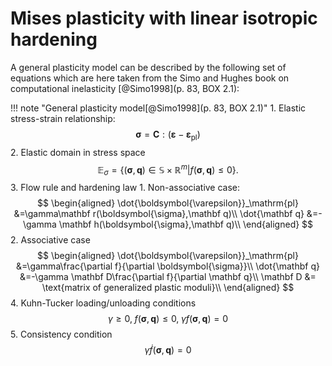 # Mises plasticity with linear isotropic hardening

A general plasticity model can be described by the following set of equations which are here taken from the Simo and Hughes book on computational inelasticity [@Simo1998](p. 83, BOX 2.1):

!!! note "General plasticity model[@Simo1998](p. 83, BOX 2.1)"
    1. Elastic stress-strain relationship:
    $$
    \boldsymbol{\sigma} = \mathbf C : (\boldsymbol{\varepsilon}-\boldsymbol{\varepsilon}_\mathrm{pl})
    $$
    2. Elastic domain in stress space
    $$
    \mathbb E_\sigma = \{(\boldsymbol{\sigma},\mathbf q)\in\mathbb S \times\mathbb R^m|f(\boldsymbol{\sigma},\mathbf q)\le 0\}.
    $$
    3. Flow rule and hardening law
        1. Non-associative case:
        $$
        \begin{aligned}
        \dot{\boldsymbol{\varepsilon}}_\mathrm{pl} &=\gamma\mathbf r(\boldsymbol{\sigma},\mathbf q)\\
        \dot{\mathbf q} &=-\gamma \mathbf h(\boldsymbol{\sigma},\mathbf q)\\
        \end{aligned}
        $$
        2. Associative case
        $$
        \begin{aligned}
        \dot{\boldsymbol{\varepsilon}}_\mathrm{pl} &=\gamma\frac{\partial f}{\partial \boldsymbol{\sigma}}\\
        \dot{\mathbf q} &=-\gamma \mathbf D\frac{\partial f}{\partial \mathbf q}\\
        \mathbf D &= \text{matrix of generalized plastic moduli}\\
        \end{aligned}
        $$
    4. Kuhn-Tucker loading/unloading conditions
    $$
    \gamma\ge 0,\;f(\boldsymbol{\sigma},\mathbf q)\le 0,\; \gamma f(\boldsymbol{\sigma},\mathbf q)=0
    $$
    5. Consistency condition
    $$
    \gamma \dot{f}(\boldsymbol{\sigma},\mathbf q)=0
    $$     